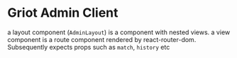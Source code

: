 # Griot Admin Client

a layout component (`AdminLayout`) is a component with nested views.
a view component is a route component rendered by react-router-dom. Subsequently expects props such as `match`, `history` etc
